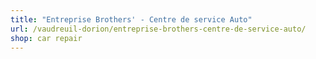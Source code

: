 ```yaml
---
title: "Entreprise Brothers' - Centre de service Auto"
url: /vaudreuil-dorion/entreprise-brothers-centre-de-service-auto/
shop: car repair
---
```

